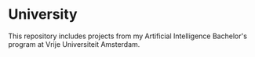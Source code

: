 # University
This repository includes projects from my Artificial Intelligence Bachelor's program at Vrije Universiteit Amsterdam.
